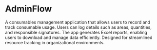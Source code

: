 # AdminFlow

A consumables management application that allows users to record and track consumable usage. Users can log details such as areas, quantities, and responsible signatures. The app generates Excel reports, enabling users to download and manage data efficiently. Designed for streamlined resource tracking in organizational environments.
 
 
 

